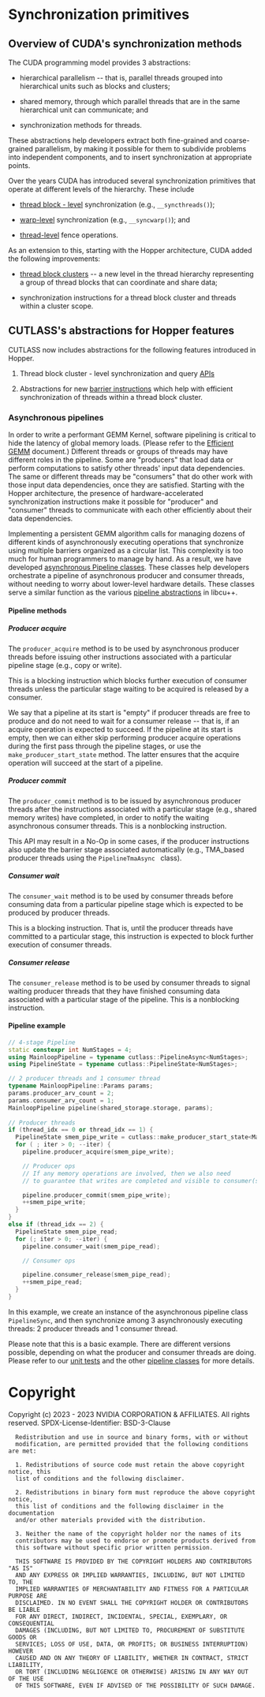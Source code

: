 # Synchronization primitives

## Overview of CUDA's synchronization methods

The CUDA programming model provides 3 abstractions:

* hierarchical parallelism -- that is, parallel threads
  grouped into hierarchical units such as blocks and clusters;

* shared memory, through which parallel threads that are
  in the same hierarchical unit can communicate; and

* synchronization methods for threads.

These abstractions help developers extract
both fine-grained and coarse-grained parallelism,
by making it possible for them to subdivide problems
into independent components,
and to insert synchronization at appropriate points.

Over the years CUDA has introduced several synchronization primitives
that operate at different levels of the hierarchy.
These include

* [thread block - level](https://docs.nvidia.com/cuda/cuda-c-programming-guide/index.html#synchronization-functions) synchronization (e.g., `__syncthreads()`);

* [warp-level](https://developer.nvidia.com/blog/using-cuda-warp-level-primitives/) synchronization (e.g., `__syncwarp()`); and

* [thread-level](https://docs.nvidia.com/cuda/cuda-c-programming-guide/#memory-fence-functions) fence operations.

As an extension to this, starting with the Hopper architecture, CUDA added the following improvements:

* [thread block clusters](https://docs.nvidia.com/cuda/cuda-c-programming-guide/index.html#thread-block-clusters) --
  a new level in the thread hierarchy representing
  a group of thread blocks that can coordinate and share data;

* synchronization instructions for a thread block cluster and threads within a cluster scope.

## CUTLASS's abstractions for Hopper features

CUTLASS now includes abstractions
for the following features introduced in Hopper.

1. Thread block cluster - level synchronization and query
   [APIs](/include/cute/arch/cluster_sm90.hpp)

2. Abstractions for new
   [barrier instructions](/include/cutlass/arch/barrier.h)
   which help with efficient synchronization
   of threads within a thread block cluster.

### Asynchronous pipelines

In order to write a performant GEMM Kernel,
software pipelining is critical to hide the latency of global memory loads.
(Please refer to the
[Efficient GEMM](/media/docs/efficient_gemm.md#pipelining) document.)
Different threads or groups of threads
may have different roles in the pipeline.
Some are "producers" that load data or perform computations
to satisfy other threads' input data dependencies.
The same or different threads may be "consumers"
that do other work with those input data dependencies,
once they are satisfied.
Starting with the Hopper architecture,
the presence of hardware-accelerated synchronization instructions
make it possible for "producer" and "consumer" threads
to communicate with each other efficiently
about their data dependencies.

Implementing a persistent GEMM algorithm calls for managing
dozens of different kinds of asynchronously executing operations
that synchronize using multiple barriers organized as a circular list.
This complexity is too much for human programmers to manage by hand.
As a result, we have developed
[asynchronous Pipeline classes](/include/cutlass/pipeline.hpp).
These classes help developers orchestrate a pipeline
of asynchronous producer and consumer threads,
without needing to worry about lower-level hardware details.
These classes serve a similar function as the various
[pipeline abstractions](https://nvidia.github.io/libcudacxx/extended_api/synchronization_primitives/pipeline.html)
in libcu++.

#### Pipeline methods 
  
##### Producer acquire 

The `producer_acquire` method is to be used by asynchronous producer threads
before issuing other instructions associated with a particular pipeline stage
(e.g., copy or write).

This is a blocking instruction
which blocks further execution of consumer threads
unless the particular stage waiting to be acquired
is released by a consumer.

We say that a pipeline at its start is "empty" if producer threads are free to produce and do not need to wait for a consumer release -- that is, if an acquire operation is expected to succeed.  If the pipeline at its start is empty, then we can either skip performing producer acquire operations during the first pass through the pipeline stages, or use the `make_producer_start_state` method.  The latter ensures that the acquire operation will succeed at the start of a pipeline.

##### Producer commit

The `producer_commit` method is to be issued by asynchronous producer threads
after the instructions associated with a particular stage
(e.g., shared memory writes) have completed,
in order to notify the waiting asynchronous consumer threads.
This is a nonblocking instruction.

This API may result in a No-Op in some cases,
if the producer instructions also update the barrier stage associated automatically
(e.g., TMA_based producer threads using the  `PipelineTmaAsync ` class).

##### Consumer wait

The `consumer_wait` method is to be used by consumer threads
before consuming data from a particular pipeline stage
which is expected to be produced by producer threads.  

This is a blocking instruction.  That is,
until the producer threads have committed to a particular stage,
this instruction is expected to block further execution of consumer threads.

##### Consumer release

The `consumer_release` method is to be used by consumer threads
to signal waiting producer threads that they have finished consuming data
associated with a particular stage of the pipeline.
This is a nonblocking instruction.

#### Pipeline example

```c++
// 4-stage Pipeline
static constexpr int NumStages = 4;
using MainloopPipeline = typename cutlass::PipelineAsync<NumStages>;
using PipelineState = typename cutlass::PipelineState<NumStages>;

// 2 producer threads and 1 consumer thread 
typename MainloopPipeline::Params params;
params.producer_arv_count = 2;
params.consumer_arv_count = 1;
MainloopPipeline pipeline(shared_storage.storage, params);
  
// Producer threads
if (thread_idx == 0 or thread_idx == 1) {
  PipelineState smem_pipe_write = cutlass::make_producer_start_state<MainloopPipeline>();
  for ( ; iter > 0; --iter) {
    pipeline.producer_acquire(smem_pipe_write);

    // Producer ops
    // If any memory operations are involved, then we also need
    // to guarantee that writes are completed and visible to consumer(s).

    pipeline.producer_commit(smem_pipe_write);
    ++smem_pipe_write;
  }
}
else if (thread_idx == 2) {
  PipelineState smem_pipe_read;
  for (; iter > 0; --iter) {
    pipeline.consumer_wait(smem_pipe_read);

    // Consumer ops

    pipeline.consumer_release(smem_pipe_read);
    ++smem_pipe_read;
  }
}
```

In this example, we create an instance of the asynchronous pipeline class `PipelineSync`,
and then synchronize among 3 asynchronously executing threads:
2 producer threads and 1 consumer thread.

Please note that this is a basic example.
There are different versions possible,
depending on what the producer and consumer threads are doing.
Please refer to our [unit tests](/test/unit/pipeline)
and the other [pipeline classes](/include/cutlass/pipeline.hpp)
for more details.

# Copyright

Copyright (c) 2023 - 2023 NVIDIA CORPORATION & AFFILIATES. All rights reserved.
SPDX-License-Identifier: BSD-3-Clause

```
  Redistribution and use in source and binary forms, with or without
  modification, are permitted provided that the following conditions are met:

  1. Redistributions of source code must retain the above copyright notice, this
  list of conditions and the following disclaimer.

  2. Redistributions in binary form must reproduce the above copyright notice,
  this list of conditions and the following disclaimer in the documentation
  and/or other materials provided with the distribution.

  3. Neither the name of the copyright holder nor the names of its
  contributors may be used to endorse or promote products derived from
  this software without specific prior written permission.

  THIS SOFTWARE IS PROVIDED BY THE COPYRIGHT HOLDERS AND CONTRIBUTORS "AS IS"
  AND ANY EXPRESS OR IMPLIED WARRANTIES, INCLUDING, BUT NOT LIMITED TO, THE
  IMPLIED WARRANTIES OF MERCHANTABILITY AND FITNESS FOR A PARTICULAR PURPOSE ARE
  DISCLAIMED. IN NO EVENT SHALL THE COPYRIGHT HOLDER OR CONTRIBUTORS BE LIABLE
  FOR ANY DIRECT, INDIRECT, INCIDENTAL, SPECIAL, EXEMPLARY, OR CONSEQUENTIAL
  DAMAGES (INCLUDING, BUT NOT LIMITED TO, PROCUREMENT OF SUBSTITUTE GOODS OR
  SERVICES; LOSS OF USE, DATA, OR PROFITS; OR BUSINESS INTERRUPTION) HOWEVER
  CAUSED AND ON ANY THEORY OF LIABILITY, WHETHER IN CONTRACT, STRICT LIABILITY,
  OR TORT (INCLUDING NEGLIGENCE OR OTHERWISE) ARISING IN ANY WAY OUT OF THE USE
  OF THIS SOFTWARE, EVEN IF ADVISED OF THE POSSIBILITY OF SUCH DAMAGE.
```
